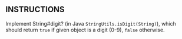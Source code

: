 ## INSTRUCTIONS

Implement String#digit? (in Java `StringUtils.isDigit(String)`), which should return `true` if given object is a digit (0-9), `false` otherwise.

